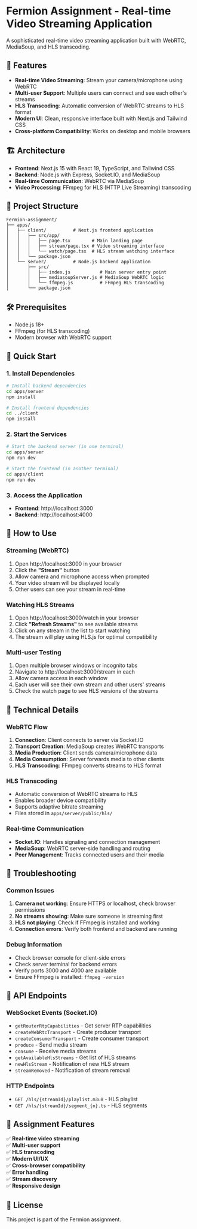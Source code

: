 # Fermion Assignment - Real-time Video Streaming Application

A sophisticated real-time video streaming application built with WebRTC, MediaSoup, and HLS transcoding.

## 🚀 Features

- **Real-time Video Streaming**: Stream your camera/microphone using WebRTC
- **Multi-user Support**: Multiple users can connect and see each other's streams
- **HLS Transcoding**: Automatic conversion of WebRTC streams to HLS format
- **Modern UI**: Clean, responsive interface built with Next.js and Tailwind CSS
- **Cross-platform Compatibility**: Works on desktop and mobile browsers

## 🏗️ Architecture

- **Frontend**: Next.js 15 with React 19, TypeScript, and Tailwind CSS
- **Backend**: Node.js with Express, Socket.IO, and MediaSoup
- **Real-time Communication**: WebRTC via MediaSoup
- **Video Processing**: FFmpeg for HLS (HTTP Live Streaming) transcoding

## 📁 Project Structure

```
Fermion-assignment/
├── apps/
│   ├── client/          # Next.js frontend application
│   │   ├── src/app/
│   │   │   ├── page.tsx        # Main landing page
│   │   │   ├── stream/page.tsx # Video streaming interface
│   │   │   └── watch/page.tsx  # HLS stream watching interface
│   │   └── package.json
│   └── server/          # Node.js backend application
│       ├── src/
│       │   ├── index.js           # Main server entry point
│       │   ├── mediasoupServer.js # MediaSoup WebRTC logic
│       │   └── ffmpeg.js          # FFmpeg HLS transcoding
│       └── package.json
```

## 🛠️ Prerequisites

- Node.js 18+ 
- FFmpeg (for HLS transcoding)
- Modern browser with WebRTC support

## 🚀 Quick Start

### 1. Install Dependencies

```bash
# Install backend dependencies
cd apps/server
npm install

# Install frontend dependencies
cd ../client
npm install
```

### 2. Start the Services

```bash
# Start the backend server (in one terminal)
cd apps/server
npm run dev

# Start the frontend (in another terminal)
cd apps/client
npm run dev
```

### 3. Access the Application

- **Frontend**: http://localhost:3000
- **Backend**: http://localhost:4000

## 📖 How to Use

### Streaming (WebRTC)

1. Open http://localhost:3000 in your browser
2. Click the **"Stream"** button
3. Allow camera and microphone access when prompted
4. Your video stream will be displayed locally
5. Other users can see your stream in real-time

### Watching HLS Streams

1. Open http://localhost:3000/watch in your browser
2. Click **"Refresh Streams"** to see available streams
3. Click on any stream in the list to start watching
4. The stream will play using HLS.js for optimal compatibility

### Multi-user Testing

1. Open multiple browser windows or incognito tabs
2. Navigate to http://localhost:3000/stream in each
3. Allow camera access in each window
4. Each user will see their own stream and other users' streams
5. Check the watch page to see HLS versions of the streams

## 🔧 Technical Details

### WebRTC Flow

1. **Connection**: Client connects to server via Socket.IO
2. **Transport Creation**: MediaSoup creates WebRTC transports
3. **Media Production**: Client sends camera/microphone data
4. **Media Consumption**: Server forwards media to other clients
5. **HLS Transcoding**: FFmpeg converts streams to HLS format

### HLS Transcoding

- Automatic conversion of WebRTC streams to HLS
- Enables broader device compatibility
- Supports adaptive bitrate streaming
- Files stored in `apps/server/public/hls/`

### Real-time Communication

- **Socket.IO**: Handles signaling and connection management
- **MediaSoup**: WebRTC server-side handling and routing
- **Peer Management**: Tracks connected users and their media

## 🐛 Troubleshooting

### Common Issues

1. **Camera not working**: Ensure HTTPS or localhost, check browser permissions
2. **No streams showing**: Make sure someone is streaming first
3. **HLS not playing**: Check if FFmpeg is installed and working
4. **Connection errors**: Verify both frontend and backend are running

### Debug Information

- Check browser console for client-side errors
- Check server terminal for backend errors
- Verify ports 3000 and 4000 are available
- Ensure FFmpeg is installed: `ffmpeg -version`

## 📝 API Endpoints

### WebSocket Events (Socket.IO)

- `getRouterRtpCapabilities` - Get server RTP capabilities
- `createWebRtcTransport` - Create producer transport
- `createConsumerTransport` - Create consumer transport
- `produce` - Send media stream
- `consume` - Receive media streams
- `getAvailableHlsStreams` - Get list of HLS streams
- `newHlsStream` - Notification of new HLS stream
- `streamRemoved` - Notification of stream removal

### HTTP Endpoints

- `GET /hls/{streamId}/playlist.m3u8` - HLS playlist
- `GET /hls/{streamId}/segment_{n}.ts` - HLS segments

## 🎯 Assignment Features

✅ **Real-time video streaming**  
✅ **Multi-user support**  
✅ **HLS transcoding**  
✅ **Modern UI/UX**  
✅ **Cross-browser compatibility**  
✅ **Error handling**  
✅ **Stream discovery**  
✅ **Responsive design**  

## 📄 License

This project is part of the Fermion assignment. 